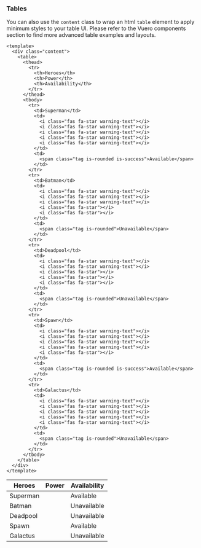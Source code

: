 ### Tables

You can also use the `content` class to wrap an html `table` element
to apply minimum styles to your table UI.
Please refer to the Vuero components section to find more advanced table
examples and layouts.

<!--code-->

```vue
<template>
  <div class="content">
    <table>
      <thead>
        <tr>
          <th>Heroes</th>
          <th>Power</th>
          <th>Availability</th>
        </tr>
      </thead>
      <tbody>
        <tr>
          <td>Superman</td>
          <td>
            <i class="fas fa-star warning-text"></i>
            <i class="fas fa-star warning-text"></i>
            <i class="fas fa-star warning-text"></i>
            <i class="fas fa-star warning-text"></i>
            <i class="fas fa-star warning-text"></i>
          </td>
          <td>
            <span class="tag is-rounded is-success">Available</span>
          </td>
        </tr>
        <tr>
          <td>Batman</td>
          <td>
            <i class="fas fa-star warning-text"></i>
            <i class="fas fa-star warning-text"></i>
            <i class="fas fa-star warning-text"></i>
            <i class="fas fa-star"></i>
            <i class="fas fa-star"></i>
          </td>
          <td>
            <span class="tag is-rounded">Unavailable</span>
          </td>
        </tr>
        <tr>
          <td>Deadpool</td>
          <td>
            <i class="fas fa-star warning-text"></i>
            <i class="fas fa-star warning-text"></i>
            <i class="fas fa-star"></i>
            <i class="fas fa-star"></i>
            <i class="fas fa-star"></i>
          </td>
          <td>
            <span class="tag is-rounded">Unavailable</span>
          </td>
        </tr>
        <tr>
          <td>Spawn</td>
          <td>
            <i class="fas fa-star warning-text"></i>
            <i class="fas fa-star warning-text"></i>
            <i class="fas fa-star warning-text"></i>
            <i class="fas fa-star warning-text"></i>
            <i class="fas fa-star"></i>
          </td>
          <td>
            <span class="tag is-rounded is-success">Available</span>
          </td>
        </tr>
        <tr>
          <td>Galactus</td>
          <td>
            <i class="fas fa-star warning-text"></i>
            <i class="fas fa-star warning-text"></i>
            <i class="fas fa-star warning-text"></i>
            <i class="fas fa-star warning-text"></i>
            <i class="fas fa-star warning-text"></i>
          </td>
          <td>
            <span class="tag is-rounded">Unavailable</span>
          </td>
        </tr>
      </tbody>
    </table>
  </div>
</template>
```

<!--/code-->

<!--example-->

<div class="content">
  <table>
    <thead>
      <tr>
        <th>Heroes</th>
        <th>Power</th>
        <th>Availability</th>
      </tr>
    </thead>
    <tbody>
      <tr>
        <td>Superman</td>
        <td>
          <i class="fas fa-star warning-text"></i>
          <i class="fas fa-star warning-text"></i>
          <i class="fas fa-star warning-text"></i>
          <i class="fas fa-star warning-text"></i>
          <i class="fas fa-star warning-text"></i>
        </td>
        <td>
          <span class="tag is-rounded is-success">Available</span>
        </td>
      </tr>
      <tr>
        <td>Batman</td>
        <td>
          <i class="fas fa-star warning-text"></i>
          <i class="fas fa-star warning-text"></i>
          <i class="fas fa-star warning-text"></i>
          <i class="fas fa-star"></i>
          <i class="fas fa-star"></i>
        </td>
        <td>
          <span class="tag is-rounded">Unavailable</span>
        </td>
      </tr>
      <tr>
        <td>Deadpool</td>
        <td>
          <i class="fas fa-star warning-text"></i>
          <i class="fas fa-star warning-text"></i>
          <i class="fas fa-star"></i>
          <i class="fas fa-star"></i>
          <i class="fas fa-star"></i>
        </td>
        <td>
          <span class="tag is-rounded">Unavailable</span>
        </td>
      </tr>
      <tr>
        <td>Spawn</td>
        <td>
          <i class="fas fa-star warning-text"></i>
          <i class="fas fa-star warning-text"></i>
          <i class="fas fa-star warning-text"></i>
          <i class="fas fa-star warning-text"></i>
          <i class="fas fa-star"></i>
        </td>
        <td>
          <span class="tag is-rounded is-success">Available</span>
        </td>
      </tr>
      <tr>
        <td>Galactus</td>
        <td>
          <i class="fas fa-star warning-text"></i>
          <i class="fas fa-star warning-text"></i>
          <i class="fas fa-star warning-text"></i>
          <i class="fas fa-star warning-text"></i>
          <i class="fas fa-star warning-text"></i>
        </td>
        <td>
          <span class="tag is-rounded">Unavailable</span>
        </td>
      </tr>
    </tbody>
  </table>
</div>

<!--/example-->
